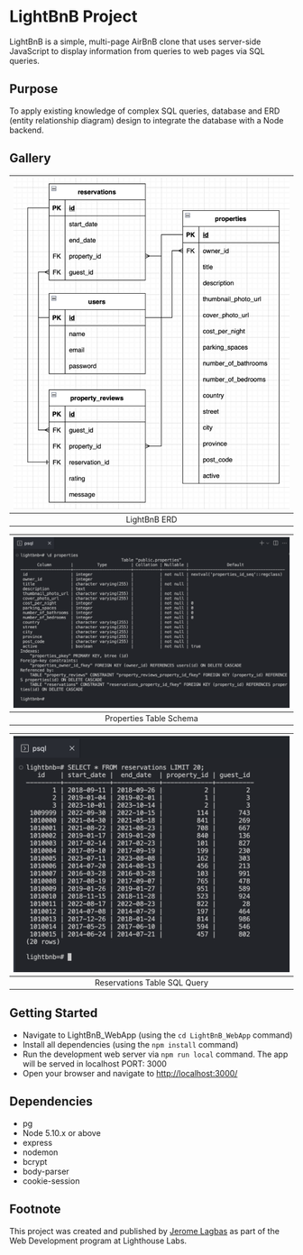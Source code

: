 # LightBnB Project

LightBnB is a simple, multi-page AirBnB clone that uses server-side JavaScript to display information from queries to web pages via SQL queries.

## Purpose

To apply existing knowledge of complex SQL queries, database and ERD (entity relationship diagram) design to integrate the database with a Node backend.

## Gallery

| ![LightBnB_ERD.png](./docs/LightBnB_ERD.png) | 
|:--:| 
| LightBnB ERD |

| ![sql_properties_table_schema.png](./docs/sql_properties_table_schema.png) | 
|:--:| 
| Properties Table Schema |

| ![sql_reservations_table_query.png](./docs/sql_reservations_table_query.png) | 
|:--:| 
| Reservations Table SQL Query |


## Getting Started

- Navigate to LightBnB_WebApp (using the `cd LightBnB_WebApp` command)
- Install all dependencies (using the `npm install` command)
- Run the development web server via `npm run local` command. The app will be served in localhost PORT: 3000
- Open your browser and navigate to <http://localhost:3000/>

## Dependencies

- pg
- Node 5.10.x or above
- express
- nodemon
- bcrypt
- body-parser
- cookie-session

## Footnote

This project was created and published by [Jerome Lagbas](https://github.com/jeromealmir) as part of the Web Development program at Lighthouse Labs.